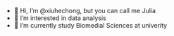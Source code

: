 - 👋 Hi, I’m @xiuhechong, but you can call me Julia
- 👀 I’m interested in data analysis
- 🌱 I’m currently study Biomedial Sciences at univerity
